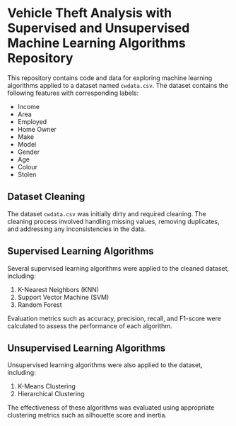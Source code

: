 # Vehicle Theft Analysis with Supervised and Unsupervised Machine Learning Algorithms Repository

This repository contains code and data for exploring machine learning algorithms applied to a dataset named `cwdata.csv`. The dataset contains the following features with corresponding labels:

- Income
- Area
- Employed
- Home Owner
- Make
- Model
- Gender
- Age
- Colour
- Stolen

## Dataset Cleaning

The dataset `cwdata.csv` was initially dirty and required cleaning. The cleaning process involved handling missing values, removing duplicates, and addressing any inconsistencies in the data.

## Supervised Learning Algorithms

Several supervised learning algorithms were applied to the cleaned dataset, including:

1. K-Nearest Neighbors (KNN)
2. Support Vector Machine (SVM)
3. Random Forest

Evaluation metrics such as accuracy, precision, recall, and F1-score were calculated to assess the performance of each algorithm.

## Unsupervised Learning Algorithms

Unsupervised learning algorithms were also applied to the dataset, including:

1. K-Means Clustering
2. Hierarchical Clustering

The effectiveness of these algorithms was evaluated using appropriate clustering metrics such as silhouette score and inertia.
